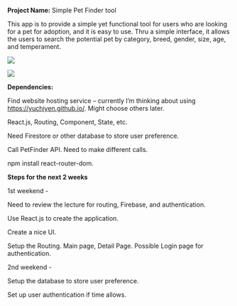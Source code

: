 ﻿**Project Name:** Simple Pet Finder tool

This app is to provide a simple yet functional tool for users who are looking for a pet for adoption, and it is easy to use. Thru a simple interface, it allows the users to search the potential pet by category, breed, gender, size, age, and temperament. 

![](Aspose.Words.29631fa4-9607-49b2-9235-86f57089ca36.001.png)



![](Aspose.Words.29631fa4-9607-49b2-9235-86f57089ca36.002.png)

**Dependencies:**

Find website hosting service – currently I’m thinking about using <https://yuchiyen.github.io/>. Might choose others later.

React.js, Routing, Component, State, etc.

Need Firestore or other database to store user preference.

Call PetFinder API. Need to make different calls.

npm install react-router-dom.

**Steps for the next 2 weeks**

1st weekend - 

Need to review the lecture for routing, Firebase, and authentication.

Use React.js to create the application.

Create a nice UI.

Setup the Routing. Main page, Detail Page. Possible Login page for authentication.

2nd weekend - 

Setup the database to store user preference. 

Set up user authentication if time allows.






